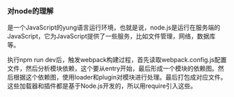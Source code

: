 ### 对node的理解
是一个JavaScript的yung语言运行环境，也就是说，node.js是运行在服务端的JavaScript，它为JavaScript提供了一些服务，比如文件管理，网络，数据库等。

执行npm run dev后，触发webpack构建过程，首先读取webpack.config.js配置文件，然后分析模块依赖，这个要从entry开始，最后形成一个模块的依赖图。然后根据这个依赖图，使用loader和plugin对模块进行处理。最后打包成对应文件。
这些加载器和插件都是基于Node.js开发的，所以用require引入这些。
